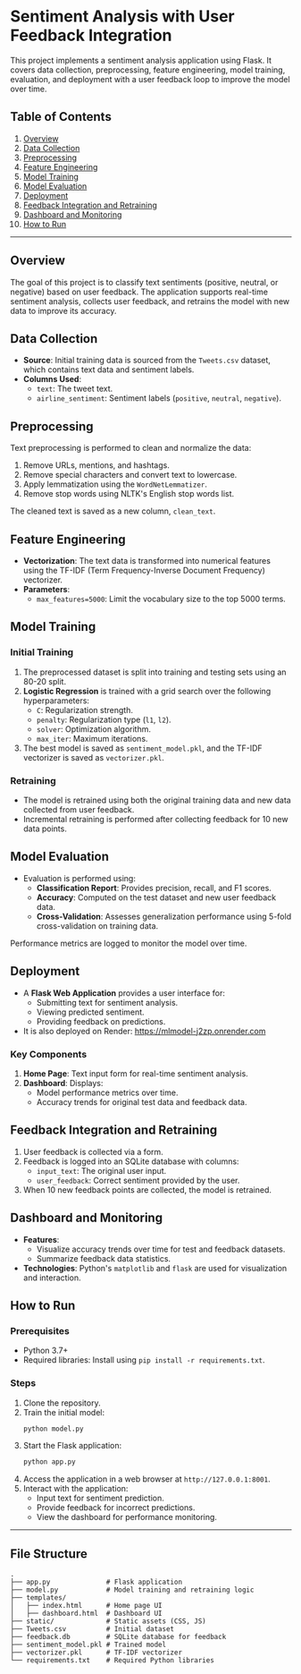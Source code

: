 # Sentiment Analysis with User Feedback Integration

This project implements a sentiment analysis application using Flask. It covers data collection, preprocessing, feature engineering, model training, evaluation, and deployment with a user feedback loop to improve the model over time.

## Table of Contents
1. [Overview](#overview)
2. [Data Collection](#data-collection)
3. [Preprocessing](#preprocessing)
4. [Feature Engineering](#feature-engineering)
5. [Model Training](#model-training)
6. [Model Evaluation](#model-evaluation)
7. [Deployment](#deployment)
8. [Feedback Integration and Retraining](#feedback-integration-and-retraining)
9. [Dashboard and Monitoring](#dashboard-and-monitoring)
10. [How to Run](#how-to-run)

---

## Overview
The goal of this project is to classify text sentiments (positive, neutral, or negative) based on user feedback. The application supports real-time sentiment analysis, collects user feedback, and retrains the model with new data to improve its accuracy.

## Data Collection
- **Source**: Initial training data is sourced from the `Tweets.csv` dataset, which contains text data and sentiment labels.
- **Columns Used**:
  - `text`: The tweet text.
  - `airline_sentiment`: Sentiment labels (`positive`, `neutral`, `negative`).

## Preprocessing
Text preprocessing is performed to clean and normalize the data:
1. Remove URLs, mentions, and hashtags.
2. Remove special characters and convert text to lowercase.
3. Apply lemmatization using the `WordNetLemmatizer`.
4. Remove stop words using NLTK's English stop words list.

The cleaned text is saved as a new column, `clean_text`.

## Feature Engineering
- **Vectorization**: The text data is transformed into numerical features using the TF-IDF (Term Frequency-Inverse Document Frequency) vectorizer.
- **Parameters**:
  - `max_features=5000`: Limit the vocabulary size to the top 5000 terms.

## Model Training
### Initial Training
1. The preprocessed dataset is split into training and testing sets using an 80-20 split.
2. **Logistic Regression** is trained with a grid search over the following hyperparameters:
   - `C`: Regularization strength.
   - `penalty`: Regularization type (`l1`, `l2`).
   - `solver`: Optimization algorithm.
   - `max_iter`: Maximum iterations.
3. The best model is saved as `sentiment_model.pkl`, and the TF-IDF vectorizer is saved as `vectorizer.pkl`.

### Retraining
- The model is retrained using both the original training data and new data collected from user feedback.
- Incremental retraining is performed after collecting feedback for 10 new data points.

## Model Evaluation
- Evaluation is performed using:
  - **Classification Report**: Provides precision, recall, and F1 scores.
  - **Accuracy**: Computed on the test dataset and new user feedback data.
  - **Cross-Validation**: Assesses generalization performance using 5-fold cross-validation on training data.

Performance metrics are logged to monitor the model over time.

## Deployment
- A **Flask Web Application** provides a user interface for:
  - Submitting text for sentiment analysis.
  - Viewing predicted sentiment.
  - Providing feedback on predictions.
- It is also deployed on Render: https://mlmodel-j2zp.onrender.com

### Key Components
1. **Home Page**: Text input form for real-time sentiment analysis.
2. **Dashboard**: Displays:
   - Model performance metrics over time.
   - Accuracy trends for original test data and feedback data.

## Feedback Integration and Retraining
1. User feedback is collected via a form.
2. Feedback is logged into an SQLite database with columns:
   - `input_text`: The original user input.
   - `user_feedback`: Correct sentiment provided by the user.
3. When 10 new feedback points are collected, the model is retrained.

## Dashboard and Monitoring
- **Features**:
  - Visualize accuracy trends over time for test and feedback datasets.
  - Summarize feedback data statistics.
- **Technologies**: Python's `matplotlib` and `flask` are used for visualization and interaction.

## How to Run
### Prerequisites
- Python 3.7+
- Required libraries: Install using `pip install -r requirements.txt`.

### Steps
1. Clone the repository.
2. Train the initial model:
   ```bash
   python model.py
   ```
3. Start the Flask application:
   ```bash
   python app.py
   ```
4. Access the application in a web browser at `http://127.0.0.1:8001`.
5. Interact with the application:
   - Input text for sentiment prediction.
   - Provide feedback for incorrect predictions.
   - View the dashboard for performance monitoring.

---

## File Structure
```
.
├── app.py              # Flask application
├── model.py            # Model training and retraining logic
├── templates/
│   ├── index.html      # Home page UI
│   ├── dashboard.html  # Dashboard UI
├── static/             # Static assets (CSS, JS)
├── Tweets.csv          # Initial dataset
├── feedback.db         # SQLite database for feedback
├── sentiment_model.pkl # Trained model
├── vectorizer.pkl      # TF-IDF vectorizer
└── requirements.txt    # Required Python libraries
```

